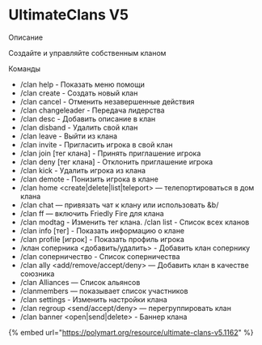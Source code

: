 # UltimateClans V5

Описание

Создайте и управляйте собственным кланом

Команды

* /clan help - Показать меню помощи
* &#x20;/clan create - Создать новый клан
* /clan cancel - Отменить незавершенные действия
* /clan changeleader - Передача лидерства
* /clan desc - Добавить описание в клан
* /clan disband - Удалить свой клан
* /clan leave - Выйти из клана
* /clan invite  - Пригласить игрока в свой клан
* /clan join \[тег клана] - Принять приглашение игрока
* /clan deny \[тег клана] - Отклонить приглашение игрока
* /clan kick - Удалить игрока из клана
* /clan demote - Понизить игрока в клане
* /clan home \<create|delete|list|teleport> — телепортироваться в дом клана
* /clan chat — привязать чат к клану или использовать \&b/
* /clan ff — включить Friedly Fire для клана
* /clan modtag - Изменить тег клана.​ /clan list - Список всех кланов
* /clan info \[тег] - Показать информацию о клане
* /clan profile \[игрок] - Показать профиль игрока
* /клан соперника <добавить/удалить> - Добавить клан сопернику
* /clan соперничество - Список соперничества​&#x20;
* /clan ally \<add/remove/accept/deny> — Добавить клан в качестве союзника
* /clan Alliances — Список альянсов
* /clanmembers — показывает список участников
* /clan settings - Изменить настройки клана
* /clan regroup \<send/accept/deny> — перегруппировать клан​
* /clan banner \<open|send|delete> - Баннер клана​

{% embed url="https://polymart.org/resource/ultimate-clans-v5.1162" %}
